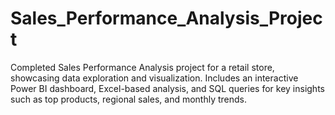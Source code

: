 # Sales_Performance_Analysis_Project
Completed Sales Performance Analysis project for a retail store, showcasing data exploration and visualization. Includes an interactive Power BI dashboard, Excel-based analysis, and SQL queries for key insights such as top products, regional sales, and monthly trends.
